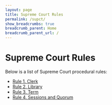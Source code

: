 ```yaml
---
layout: page
title: Supreme Court Rules
permalink: /supct/
show_breadcrumbs: true
breadcrumb_parent: Home
breadcrumb_parent_url: /
---
```


# Supreme Court Rules

Below is a list of Supreme Court procedural rules:

<ul>
  <li><a href="{{ site.baseurl }}/supct/rule_1/">Rule 1. Clerk</a></li>
  <li><a href="{{ site.baseurl }}/supct/rule_2/">Rule 2. Library</a></li>
  <li><a href="{{ site.baseurl }}/supct/rule_3/">Rule 3. Term</a></li>
  <li><a href="{{ site.baseurl }}/supct/rule_4/">Rule 4. Sessions and Quorum</a></li>
</ul>
